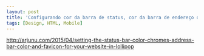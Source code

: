 ```yaml
---
layout: post
title: 'Configurando cor da barra de status, cor da barra de endereço do Chrome e favicon do seu site no Lollipop'
tags: [Design, HTML, Mobile]
---
```


<http://arjunu.com/2015/04/setting-the-status-bar-color-chromes-address-bar-color-and-favicon-for-your-website-in-lollipop>
